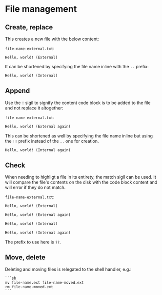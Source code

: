 # File management

## Create, replace

This creates a new file with the below content:

`file-name-external.txt`:

```
Hello, world! (External)
```

It can be shortened by specifying the file name inline with the `..` prefix:

```txt ..file-name-internal.txt
Hello, world! (Internal)
```

## Append

Use the `!` sigil to signify the content code block is to be added to the file
and not replace it altogether:

`file-name-external.txt`:

```txt !
Hello, world! (External again)
```

This can be shortened as well by specifying the file name inline but using the
`!!` prefix instead of the `..` one for creation.

```txt !!file-name-internal.txt
Hello, world! (Internal again)
```

## Check

When needing to highligt a file in its entirety, the match sigil can be used.
It will compare the file's contents on the disk with the code block content and
will error if they do not match.

`file-name-external.txt`:

```txt ??
Hello, world! (External)

Hello, world! (External again)

```

```txt ??file-name-internal.txt
Hello, world! (Internal)

Hello, world! (Internal again)

```

The prefix to use here is `??`.

## Move, delete

Deleting and moving files is relegated to the shell handler, e.g.:

~~~
```sh
mv file-name.ext file-name-moved.ext
rm file-name-moved.ext
```
~~~
